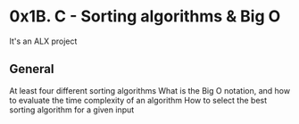 # 0x1B. C - Sorting algorithms & Big O
It's an ALX project 
## General 
At least four different sorting algorithms
What is the Big O notation, and how to evaluate the time complexity of an algorithm
How to select the best sorting algorithm for a given input
